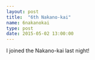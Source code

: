 ```yaml
---
layout: post
title:  "6th Nakano-kai"
name: 6nakanokai
type: post
date: 2015-05-02 13:00:00
---
```

I joined the Nakano-kai last night!
